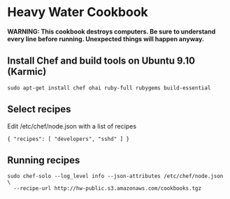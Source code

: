 # Heavy Water Cookbook

**WARNING: This cookbook destroys computers. Be sure to understand every line before running. Unexpected things will happen anyway.**

## Install Chef and build tools on Ubuntu 9.10 (Karmic)

    sudo apt-get install chef ohai ruby-full rubygems build-essential

## Select recipes

Edit /etc/chef/node.json with a list of recipes

    { "recipes": [ "developers", "sshd" ] }

## Running recipes

    sudo chef-solo --log_level info --json-attributes /etc/chef/node.json \
      --recipe-url http://hw-public.s3.amazonaws.com/cookbooks.tgz
